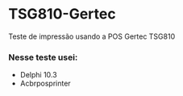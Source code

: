 # TSG810-Gertec
Teste de impressão usando a POS Gertec TSG810

### Nesse teste usei: ###

* Delphi 10.3
* Acbrposprinter

